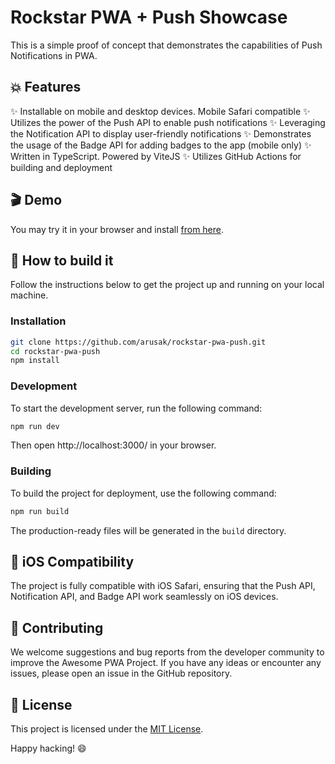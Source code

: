 # Rockstar PWA + Push Showcase

This is a simple proof of concept that demonstrates the capabilities of Push Notifications in PWA.

## 💥 Features

✨ Installable on mobile and desktop devices. Mobile Safari compatible
✨ Utilizes the power of the Push API to enable push notifications
✨ Leveraging the Notification API to display user-friendly notifications
✨ Demonstrates the usage of the Badge API for adding badges to the app (mobile only)
✨ Written in TypeScript. Powered by ViteJS
✨ Utilizes GitHub Actions for building and deployment

## 🎬 Demo

You may try it in your browser and install [from here](https://arusak.github.io/rockstar-pwa-push/).

## 🚀 How to build it

Follow the instructions below to get the project up and running on your local machine.

### Installation

```bash
git clone https://github.com/arusak/rockstar-pwa-push.git
cd rockstar-pwa-push
npm install
```

### Development

To start the development server, run the following command:

```bash
npm run dev
```

Then open http://localhost:3000/ in your browser.

### Building

To build the project for deployment, use the following command:

```bash
npm run build
```

The production-ready files will be generated in the `build` directory.

## 📱 iOS Compatibility

The project is fully compatible with iOS Safari, ensuring that the Push API, Notification API, and Badge API work seamlessly on iOS devices.

## 🙌 Contributing

We welcome suggestions and bug reports from the developer community to improve the Awesome PWA Project. If you have any ideas or encounter any issues, please open an issue in the GitHub repository.

## 📄 License

This project is licensed under the [MIT License](LICENSE).

Happy hacking! 😄
